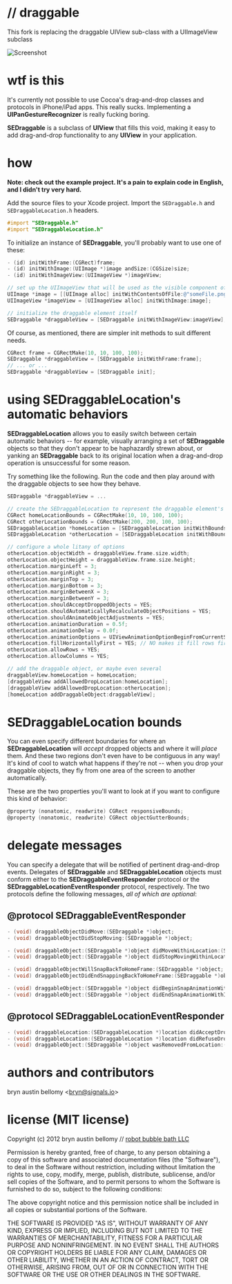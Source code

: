 # // draggable

This fork is replacing the draggable UIView sub-class with a UIImageView subclass

![Screenshot](https://github.com/brynbellomy/iOS-DragAndDrop/raw/master/SEDraggableDemo/screenshot.png)

# wtf is this

It's currently not possible to use Cocoa's drag-and-drop classes and protocols
in iPhone/iPad apps.  This really sucks.  Implementing a
__UIPanGestureRecognizer__ is really fucking boring.

__SEDraggable__ is a subclass of __UIView__ that fills this void, making it
easy to add drag-and-drop functionality to any __UIView__ in your application.

# how

**Note: check out the example project.  It's a pain to explain code in English,
and I didn't try very hard.**

Add the source files to your Xcode project.  Import the `SEDraggable.h` and
`SEDraggableLocation.h` headers.

```objective-c
#import "SEDraggable.h"
#import "SEDraggableLocation.h"
```

To initialize an instance of __SEDraggable__, you'll probably want to use one
of these:

```objective-c
- (id) initWithFrame:(CGRect)frame;
- (id) initWithImage:(UIImage *)image andSize:(CGSize)size;
- (id) initWithImageView:(UIImageView *)imageView;
```

```objective-c
// set up the UIImageView that will be used as the visible component of our draggable element
UIImage *image = [[UIImage alloc] initWithContentsOfFile:@"someFile.png"];
UIImageView *imageView = [UIImageView alloc] initWithImage:image];

// initialize the draggable element itself
SEDraggable *draggableView = [SEDraggable initWithImageView:imageView];
```

Of course, as mentioned, there are simpler init methods to suit different
needs.

```objective-c
CGRect frame = CGRectMake(10, 10, 100, 100);
SEDraggable *draggableView = [SEDraggable initWithFrame:frame];
// ... or ...
SEDraggable *draggableView = [SEDraggable init];
```

# using SEDraggableLocation's automatic behaviors

__SEDraggableLocation__ allows you to easily switch between certain automatic
behaviors -- for example, visually arranging a set of __SEDraggable__ objects
so that they don't appear to be haphazardly strewn about, or yanking an
__SEDraggable__ back to its original location when a drag-and-drop operation is
unsuccessful for some reason.

Try something like the following.  Run the code and then play around with the
draggable objects to see how they behave.

```objective-c
SEDraggable *draggableView = ...

// create the SEDraggableLocation to represent the draggable element's starting point
CGRect homeLocationBounds = CGRectMake(10, 10, 100, 100);
CGRect otherLocationBounds = CGRectMake(200, 200, 100, 100);
SEDraggableLocation *homeLocation = [SEDraggableLocation initWithBounds:homeLocationBounds];
SEDraggableLocation *otherLocation = [SEDraggableLocation initWithBounds:otherLocationBounds];

// configure a whole litany of options
otherLocation.objectWidth = draggableView.frame.size.width;
otherLocation.objectHeight = draggableView.frame.size.height;
otherLocation.marginLeft = 3;
otherLocation.marginRight = 3;
otherLocation.marginTop = 3;
otherLocation.marginBottom = 3;
otherLocation.marginBetweenX = 3;
otherLocation.marginBetweenY = 3;
otherLocation.shouldAcceptDroppedObjects = YES;
otherLocation.shouldAutomaticallyRecalculateObjectPositions = YES;
otherLocation.shouldAnimateObjectAdjustments = YES;
otherLocation.animationDuration = 0.5f;
otherLocation.animationDelay = 0.0f;
otherLocation.animationOptions = UIViewAnimationOptionBeginFromCurrentState;
otherLocation.fillHorizontallyFirst = YES; // NO makes it fill rows first
otherLocation.allowRows = YES;
otherLocation.allowColumns = YES;

// add the draggable object, or maybe even several
draggableView.homeLocation = homeLocation;
[draggableView addAllowedDropLocation:homeLocation];
[draggableView addAllowedDropLocation:otherLocation];
[homeLocation addDraggableObject:draggableView];
```

# SEDraggableLocation bounds

You can even specify different boundaries for where an __SEDraggableLocation__
will _accept_ dropped objects and where it will _place_ them.  And these two
regions don't even have to be contiguous in any way!  It's kind of cool to
watch what happens if they're not -- when you drop your draggable objects, they
fly from one area of the screen to another automatically.

These are the two properties you'll want to look at if you want to configure
this kind of behavior:

```objective-c
@property (nonatomic, readwrite) CGRect responsiveBounds;
@property (nonatomic, readwrite) CGRect objectGutterBounds;
```

# delegate messages

You can specify a delegate that will be notified of pertinent drag-and-drop
events.  Delegates of __SEDraggable__ and __SEDraggableLocation__ objects must
conform either to the __SEDraggableEventResponder__ protocol or the
__SEDraggableLocationEventResponder__ protocol, respectively.  The two
protocols define the following messages, _all of which are optional_:

## @protocol SEDraggableEventResponder

```objective-c
- (void) draggableObjectDidMove:(SEDraggable *)object;
- (void) draggableObjectDidStopMoving:(SEDraggable *)object;

- (void) draggableObject:(SEDraggable *)object didMoveWithinLocation:(SEDraggableLocation *)location;
- (void) draggableObject:(SEDraggable *)object didStopMovingWithinLocation:(SEDraggableLocation *)location;

- (void) draggableObjectWillSnapBackToHomeFrame:(SEDraggable *)object;
- (void) draggableObjectDidEndSnappingBackToHomeFrame:(SEDraggable *)object;

- (void) draggableObject:(SEDraggable *)object didBeginSnapAnimationWithID:(NSString *)animationID andContext:(void *)context;
- (void) draggableObject:(SEDraggable *)object didEndSnapAnimationWithID:(NSString *)animationID andContext:(void *)context;
```

## @protocol SEDraggableLocationEventResponder

```objective-c
- (void) draggableLocation:(SEDraggableLocation *)location didAcceptDroppedObject:(SEDraggable *)object;
- (void) draggableLocation:(SEDraggableLocation *)location didRefuseDroppedObject:(SEDraggable *)object;
- (void) draggableObject:(SEDraggable *)object wasRemovedFromLocation:(SEDraggableLocation *)location;
```

# authors and contributors

bryn austin bellomy <<bryn@signals.io>>

# license (MIT license)

Copyright (c) 2012 bryn austin bellomy // [robot bubble bath LLC](http://robotbubblebath.com/)

Permission is hereby granted, free of charge, to any person obtaining
a copy of this software and associated documentation files (the
"Software"), to deal in the Software without restriction, including
without limitation the rights to use, copy, modify, merge, publish,
distribute, sublicense, and/or sell copies of the Software, and to
permit persons to whom the Software is furnished to do so, subject to
the following conditions:

The above copyright notice and this permission notice shall be
included in all copies or substantial portions of the Software.

THE SOFTWARE IS PROVIDED "AS IS", WITHOUT WARRANTY OF ANY KIND,
EXPRESS OR IMPLIED, INCLUDING BUT NOT LIMITED TO THE WARRANTIES OF
MERCHANTABILITY, FITNESS FOR A PARTICULAR PURPOSE AND
NONINFRINGEMENT. IN NO EVENT SHALL THE AUTHORS OR COPYRIGHT HOLDERS BE
LIABLE FOR ANY CLAIM, DAMAGES OR OTHER LIABILITY, WHETHER IN AN ACTION
OF CONTRACT, TORT OR OTHERWISE, ARISING FROM, OUT OF OR IN CONNECTION
WITH THE SOFTWARE OR THE USE OR OTHER DEALINGS IN THE SOFTWARE.
